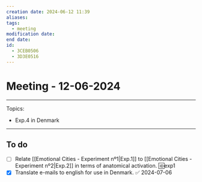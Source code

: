 ```yaml
---
creation date: 2024-06-12 11:39
aliases: 
tags:
  - meeting
modification date: 
end date: 
id:
  - 3CEB0506
  - 3D3E0516
---
```

# Meeting - 12-06-2024
---
Topics:
+ Exp.4 in Denmark
---
## To do
- [ ] Relate [[Emotional Cities - Experiment nº1|Exp.1]] to [[Emotional Cities - Experiment nº2|Exp.2]] in terms of anatomical activation. 🆔exp1
- [x] Translate e-mails to english for use in Denmark. ✅ 2024-07-06